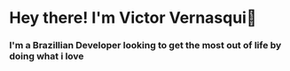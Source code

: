 # Hey there! I'm Victor Vernasqui👋
### I'm a Brazillian Developer looking to get the most out of life by doing what i love



